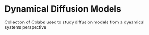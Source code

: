 # Dynamical Diffusion Models
Collection of Colabs used to study diffusion models from a dynamical systems perspective
